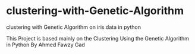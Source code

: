 # clustering-with-Genetic-Algorithm
clustering with Genetic Algorithm on iris data in python

This Project is based mainly on the Clustering Using the Genetic Algorithm in Python By Ahmed Fawzy Gad


